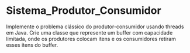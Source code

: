 #  Sistema_Produtor_Consumidor

Implemente o problema clássico do produtor-consumidor usando threads em Java. Crie 
uma classe que represente um buffer com capacidade limitada, onde os produtores 
colocam itens e os consumidores retiram esses itens do buffer. 